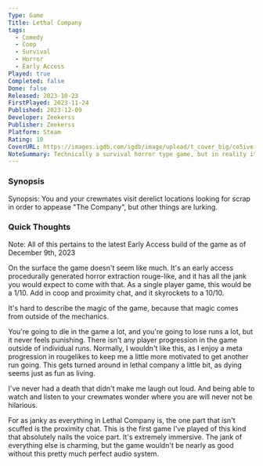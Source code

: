 ```yaml
---
Type: Game
Title: Lethal Company
tags:
  - Comedy
  - Coop
  - Survival
  - Horror
  - Early Access
Played: true
Completed: false
Done: false
Released: 2023-10-23
FirstPlayed: 2023-11-24
Published: 2023-12-09
Developer: Zeekerss
Publisher: Zeekerss
Platform: Steam
Rating: 10
CoverURL: https://images.igdb.com/igdb/image/upload/t_cover_big/co5ive.png
NoteSummary: Technically a survival horror type game, but in reality it's the best comedy I've played in a long time. 
---
```

### Synopsis
Synopsis: You and your crewmates visit derelict locations looking for scrap in order to appease "The Company", but other things are lurking.

### Quick Thoughts

Note: All of this pertains to the latest Early Access build of the game as of December 9th, 2023

On the surface the game doesn't seem like much. It's an early access procedurally generated horror extraction rouge-like, and it has all the jank you would expect to come with that. As a single player game, this would be a 1/10. Add in coop and proximity chat, and it skyrockets to a 10/10.

It's hard to describe the magic of the game, because that magic comes from outside of the mechanics. 

You're going to die in the game a lot, and you're going to lose runs a lot, but it never feels punishing. There isn't any player progression in the game outside of individual runs. Normally, I wouldn't like this, as I enjoy a meta progression in rougelikes to keep me a little more motivated to get another run going. This gets turned around in lethal company a little bit, as dying seems just as fun as living. 

I've never had a death that didn't make me laugh out loud. And being able to watch and listen to your crewmates wonder where you are will never not be hilarious. 

For as janky as everything in Lethal Company is, the one part that isn't scuffed is the proximity chat. This is the first game I've played of this kind that absolutely nails the voice part. It's extremely immersive. The jank of everything else is charming, but the game wouldn't be nearly as good without this pretty much perfect audio system. 